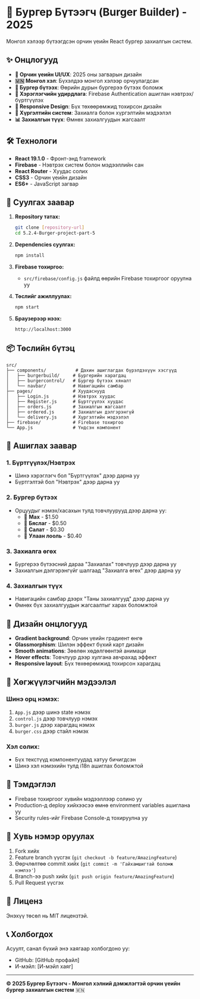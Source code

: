 # 🍔 Бургер Бүтээгч (Burger Builder) - 2025

Монгол хэлээр бүтээгдсэн орчин үеийн React бургер захиалгын систем.

## ✨ Онцлогууд

- **🎨 Орчин үеийн UI/UX**: 2025 оны загварын дизайн
- **🇲🇳 Монгол хэл**: Бүхэлдээ монгол хэлээр орчуулагдсан
- **🔧 Бургер бүтээх**: Өөрийн дурын бургерээ бүтээх боломж
- **🔐 Хэрэглэгчийн удирдлага**: Firebase Authentication ашиглан нэвтрэх/бүртгүүлэх
- **📱 Responsive Design**: Бүх төхөөрөмжид тохирсон дизайн
- **🚚 Хүргэлтийн систем**: Захиалга болон хүргэлтийн мэдээлэл
- **📊 Захиалгын түүх**: Өмнөх захиалгуудын жагсаалт

## 🛠️ Технологи

- **React 19.1.0** - Фронт-энд framework
- **Firebase** - Нэвтрэх систем болон мэдээллийн сан
- **React Router** - Хуудас солих
- **CSS3** - Орчин үеийн дизайн
- **ES6+** - JavaScript загвар

## 🚀 Суулгах заавар

1. **Repository татах:**

   ```bash
   git clone [repository-url]
   cd 5.2.4-Burger-project-part-5
   ```

2. **Dependencies суулгах:**

   ```bash
   npm install
   ```

3. **Firebase тохиргоо:**

   - `src/firebase/config.js` файлд өөрийн Firebase тохиргоог оруулна уу

4. **Төслийг ажиллуулах:**

   ```bash
   npm start
   ```

5. **Браузерээр нээх:**
   ```
   http://localhost:3000
   ```

## 📦 Төслийн бүтэц

```
src/
├── components/           # Дахин ашиглагдах бүрэлдэхүүн хэсгүүд
│   ├── burgerbuild/     # Бургерийн харагдац
│   ├── burgercontrol/   # Бургер бүтээх хяналт
│   └── navbar/          # Навигацийн самбар
├── pages/               # Хуудаснууд
│   ├── Login.js         # Нэвтрэх хуудас
│   ├── Register.js      # Бүртгүүлэх хуудас
│   ├── orders.js        # Захиалгын жагсаалт
│   ├── ordered.js       # Захиалгын дэлгэрэнгүй
│   └── delivery.js      # Хүргэлтийн мэдээлэл
├── firebase/            # Firebase тохиргоо
└── App.js               # Үндсэн компонент
```

## 🎯 Ашиглах заавар

### 1. Бүртгүүлэх/Нэвтрэх

- Шинэ хэрэглэгч бол "Бүртгүүлэх" дээр дарна уу
- Бүртгэлтэй бол "Нэвтрэх" дээр дарна уу

### 2. Бургер бүтээх

- Орцуудыг нэмэх/хасахын тулд товчлуурууд дээр дарна уу:
  - 🥩 **Мах** - $1.50
  - 🧀 **Бяслаг** - $0.50
  - 🥬 **Салат** - $0.30
  - 🍅 **Улаан лооль** - $0.40

### 3. Захиалга өгөх

- Бургерээ бүтээсний дараа "Захиалах" товчлуур дээр дарна уу
- Захиалгын дэлгэрэнгүйг шалгаад "Захиалга өгөх" дээр дарна уу

### 4. Захиалгын түүх

- Навигацийн самбар дээрх "Таны захиалгууд" дээр дарна уу
- Өмнөх бүх захиалгуудын жагсаалтыг харах боломжтой

## 🎨 Дизайн онцлогууд

- **Gradient background**: Орчин үеийн градиент өнгө
- **Glassmorphism**: Шилэн эффект бүхий карт дизайн
- **Smooth animations**: Зөөлөн хөдөлгөөнтэй анимаци
- **Hover effects**: Товчлуур дээр хулгана авчрахад эффект
- **Responsive layout**: Бүх төхөөрөмжид тохирсон харагдац

## 🔧 Хөгжүүлэгчийн мэдээлэл

### Шинэ орц нэмэх:

1. `App.js` дээр шинэ state нэмэх
2. `control.js` дээр товчлуур нэмэх
3. `burger.js` дээр харагдац нэмэх
4. `burger.css` дээр стайл нэмэх

### Хэл солих:

- Бүх текстүүд компонентуудад хатуу бичигдсэн
- Шинэ хэл нэмэхийн тулд i18n ашиглах боломжтой

## 📝 Тэмдэглэл

- Firebase тохиргоог хувийн мэдээллээр солино уу
- Production-д deploy хийхээсээ өмнө environment variables ашиглана уу
- Security rules-ийг Firebase Console-д тохируулна уу

## 🤝 Хувь нэмэр оруулах

1. Fork хийх
2. Feature branch үүсгэх (`git checkout -b feature/AmazingFeature`)
3. Өөрчлөлтөө commit хийх (`git commit -m 'Гайхамшигтай боломж нэмлээ'`)
4. Branch-ээ push хийх (`git push origin feature/AmazingFeature`)
5. Pull Request үүсгэх

## 📄 Лиценз

Энэхүү төсөл нь MIT лицензтэй.

## 📞 Холбогдох

Асуулт, санал бүхий энэ хаягаар холбогдоно уу:

- GitHub: [GitHub профайл]
- И-мэйл: [И-мэйл хаяг]

---

**© 2025 Бургер Бүтээгч - Монгол хэлний дэмжлэгтэй орчин үеийн бургер захиалгын систем** 🇲🇳
